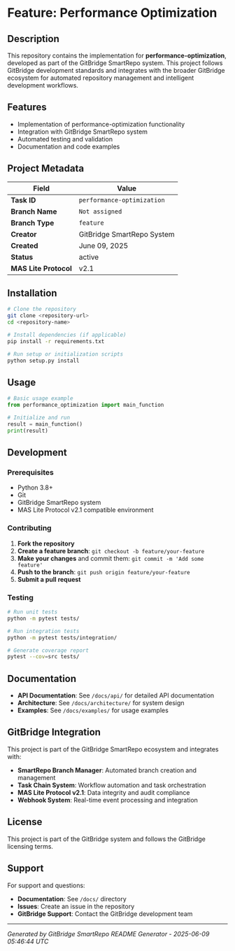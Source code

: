 # Feature: Performance Optimization

## Description

This repository contains the implementation for **performance-optimization**, developed as part of the GitBridge SmartRepo system. This project follows GitBridge development standards and integrates with the broader GitBridge ecosystem for automated repository management and intelligent development workflows.

## Features

- Implementation of performance-optimization functionality
- Integration with GitBridge SmartRepo system
- Automated testing and validation
- Documentation and code examples

## Project Metadata

| Field | Value |
|-------|-------|
| **Task ID** | `performance-optimization` |
| **Branch Name** | `Not assigned` |
| **Branch Type** | `feature` |
| **Creator** | GitBridge SmartRepo System |
| **Created** | June 09, 2025 |
| **Status** | active |
| **MAS Lite Protocol** | v2.1 |

## Installation

```bash
# Clone the repository
git clone <repository-url>
cd <repository-name>

# Install dependencies (if applicable)
pip install -r requirements.txt

# Run setup or initialization scripts
python setup.py install
```

## Usage

```python
# Basic usage example
from performance_optimization import main_function

# Initialize and run
result = main_function()
print(result)
```

## Development

### Prerequisites

- Python 3.8+
- Git
- GitBridge SmartRepo system
- MAS Lite Protocol v2.1 compatible environment

### Contributing

1. **Fork the repository**
2. **Create a feature branch**: `git checkout -b feature/your-feature`
3. **Make your changes** and commit them: `git commit -m 'Add some feature'`
4. **Push to the branch**: `git push origin feature/your-feature`
5. **Submit a pull request**

### Testing

```bash
# Run unit tests
python -m pytest tests/

# Run integration tests
python -m pytest tests/integration/

# Generate coverage report
pytest --cov=src tests/
```

## Documentation

- **API Documentation**: See `/docs/api/` for detailed API documentation
- **Architecture**: See `/docs/architecture/` for system design
- **Examples**: See `/docs/examples/` for usage examples

## GitBridge Integration

This project is part of the GitBridge SmartRepo ecosystem and integrates with:

- **SmartRepo Branch Manager**: Automated branch creation and management
- **Task Chain System**: Workflow automation and task orchestration
- **MAS Lite Protocol v2.1**: Data integrity and audit compliance
- **Webhook System**: Real-time event processing and integration

## License

This project is part of the GitBridge system and follows the GitBridge licensing terms.

## Support

For support and questions:

- **Documentation**: See `/docs/` directory
- **Issues**: Create an issue in the repository
- **GitBridge Support**: Contact the GitBridge development team

---

*Generated by GitBridge SmartRepo README Generator - 2025-06-09 05:46:44 UTC*
